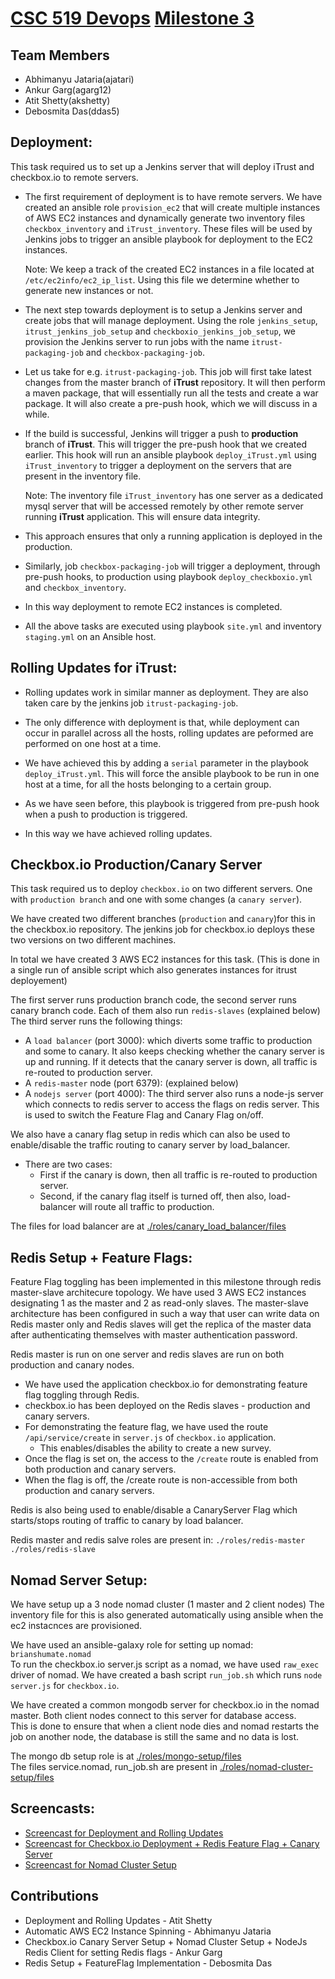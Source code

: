 # [CSC 519 Devops](https://github.com/CSC-DevOps/Course/) [Milestone 3](https://github.com/CSC-DevOps/Course/blob/master/Project/M3.md)

## Team Members
- Abhimanyu Jataria(ajatari)
- Ankur Garg(agarg12)
- Atit Shetty(akshetty)
- Debosmita Das(ddas5)

## Deployment:

This task required us to set up a Jenkins server that will deploy iTrust and checkbox.io to remote servers.

- The first requirement of deployment is to have remote servers. We have created an ansible role ``` provision_ec2 ``` that will create multiple instances of AWS EC2 instances and dynamically generate two inventory files ``` checkbox_inventory ``` and ``` iTrust_inventory ```. These files will be used by Jenkins jobs to trigger an ansible playbook for deployment to the EC2 instances. 

  Note: We keep a track of the created EC2 instances in a file located at ``` /etc/ec2info/ec2_ip_list ```. Using this file we determine     whether to generate new instances or not.

- The next step towards deployment is to setup a Jenkins server and create jobs that will manage deployment. Using the role ``` jenkins_setup ```, ``` itrust_jenkins_job_setup ``` and ``` checkboxio_jenkins_job_setup ```, we provision the Jenkins server to run jobs with the name ``` itrust-packaging-job ``` and ``` checkbox-packaging-job ```.

- Let us take for e.g. ``` itrust-packaging-job ```. This job will first take latest changes from the master branch of **iTrust** repository. It will then perform a maven package, that will essentially run all the tests and create a war package. It will also create a pre-push hook, which we will discuss in a while. 

- If the build is successful, Jenkins will trigger a push to  **production** branch of **iTrust**. This will trigger the pre-push hook that we created earlier. This hook will run an ansible playbook ``` deploy_iTrust.yml ``` using ``` iTrust_inventory ``` to trigger a deployment on the servers that are present in the inventory file.

  Note: The inventory file ``` iTrust_inventory ``` has one server as a dedicated mysql server that will be accessed remotely by other remote server running **iTrust** application. This will ensure data integrity.
  
- This approach ensures that only a running application is deployed in the production.

- Similarly, job ``` checkbox-packaging-job ``` will trigger a deployment, through pre-push hooks, to production using playbook ``` deploy_checkboxio.yml ``` and ``` checkbox_inventory ```.

- In this way deployment to remote EC2 instances is completed.

- All the above tasks are executed using playbook ``` site.yml ``` and inventory ``` staging.yml ``` on an Ansible host.

## Rolling Updates for iTrust:

- Rolling updates work in similar manner as deployment. They are also taken care by the jenkins job ``` itrust-packaging-job ```.

- The only difference with deployment is that, while deployment can occur in parallel across all the hosts, rolling updates are peformed are performed on one host at a time.

- We have achieved this by adding a ``` serial ``` parameter in the playbook ``` deploy_iTrust.yml ```. This will force the ansible playbook to be run in one host at a time, for all the hosts belonging to a certain group.

- As we have seen before, this playbook is triggered from pre-push hook when a push to production is triggered.

- In this way we have achieved rolling updates.

## Checkbox.io Production/Canary Server
This task required us to deploy `checkbox.io` on two different servers. One with `production branch` and one with some changes (a `canary server`).<br />

We have created two different branches (`production` and `canary`)for this in the checkbox.io repository. The jenkins job for checkbox.io deploys these two versions on two different machines. <br />

In total we have created 3 AWS EC2 instances for this task. (This is done in a single run of ansible script which also generates instances for itrust deployement)<br />

The first server runs production branch code, the second server runs canary branch code. Each of them also run `redis-slaves` (explained below) <br />
The third server runs the following things:
- A `load balancer` (port 3000): which diverts some traffic to production and some to canary. It also keeps checking whether the canary server is up and running. If it detects that the canary server is down, all traffic is re-routed to production server.
- A `redis-master` node (port 6379): (explained below)
- A `nodejs server` (port 4000): The third server also runs a node-js server which connects to redis server to access the flags on redis server. This is used to switch the Feature Flag and Canary Flag on/off.

We also have a canary flag setup in redis which can also be used to enable/disable the traffic routing to canary server by load_balancer.
- There are two cases: 
	- First if the canary is down, then all traffic is re-routed to production server.
	- Second, if the canary flag itself is turned off, then also, load-balancer will route all traffic to production.

The files for load balancer are at [./roles/canary_load_balancer/files](./roles/canary_load_balancer/files) <br />

## Redis Setup + Feature Flags:

Feature Flag toggling has been implemented in this milestone through redis master-slave architecure topology. We have used 3 AWS EC2 instances designating 1 as the master and 2 as read-only slaves. The master-slave architecture has been configured in such a way that user can write data on Redis master only and Redis slaves will get the replica of the master data after authenticating themselves with master authentication password.

Redis master is run on one server and redis slaves are run on both production and canary nodes. 

- We have used the application checkbox.io for demonstrating feature flag toggling through Redis.
- checkbox.io has been deployed on the Redis slaves - production and canary servers.
- For demonstrating the feature flag, we have used the route `/api/service/create` in `server.js` of `checkbox.io` application.
	- This enables/disables the ability to create a new survey.
- Once the flag is set on, the access to the `/create` route is enabled from both production and canary servers.
- When the flag is off, the /create route is non-accessible from both production and canary servers.

Redis is also being used to enable/disable a CanaryServer Flag which starts/stops routing of traffic to canary by load balancer.

Redis master and redis salve roles are present in:
`./roles/redis-master` <br />
`./roles/redis-slave`

## Nomad Server Setup:
We have setup up a 3 node nomad cluster (1 master and 2 client nodes)
The inventory file for this is also generated automatically using ansible when the ec2 instacnces are provisioned. <br />

We have used an ansible-galaxy role for setting up nomad: `brianshumate.nomad` <br />
To run the checkbox.io server.js script as a nomad, we have used `raw_exec` driver of nomad. We have created a bash script `run_job.sh` which runs `node server.js` for `checkbox.io`. <br />

We have created a common mongodb server for checkbox.io in the nomad master. Both client nodes connect to this server for database access.<br />
This is done to ensure that when a client node dies and nomad restarts the job on another node, the database is still the same and no data is lost. <br />

The mongo db setup role is at [./roles/mongo-setup/files](./roles/mongo-setup/files) <br />
The files service.nomad, run_job.sh are present in [./roles/nomad-cluster-setup/files](./roles/nomad-cluster-setup/files) <br />

## Screencasts: 

- [Screencast for Deployment and Rolling Updates](https://youtu.be/nz1o3ZfMQMs)
- [Screencast for Checkbox.io Deployment + Redis Feature Flag + Canary Server](https://www.youtube.com/watch?v=NE_TqApmYmc)
- [Screencast for Nomad Cluster Setup](https://www.youtube.com/watch?v=IrVbKKOrhCs)

## Contributions
- Deployment and Rolling Updates - Atit Shetty
- Automatic AWS EC2 Instance Spinning - Abhimanyu Jataria
- Checkbox.io Canary Server Setup + Nomad Cluster Setup + NodeJs Redis Client for setting Redis flags  - Ankur Garg
- Redis Setup + FeatureFlag Implementation - Debosmita Das

